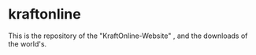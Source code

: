 # kraftonline
This is the repository of the "KraftOnline-Website" , and the downloads of the world's.
